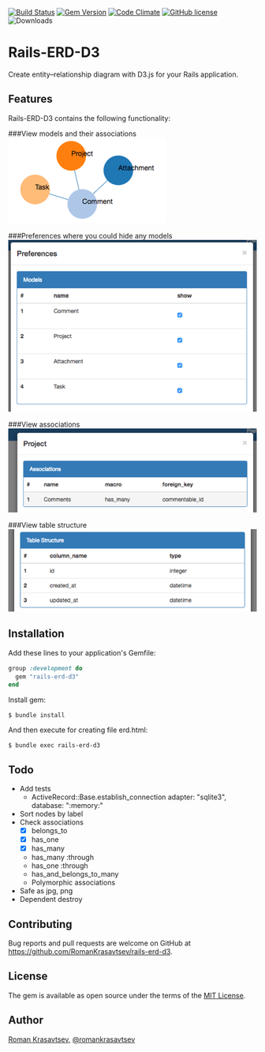 [![Build Status](https://travis-ci.org/RomanKrasavtsev/rails-erd-d3.svg?branch=master)](https://travis-ci.org/RomanKrasavtsev/rails-erd-d3)
[![Gem Version](https://badge.fury.io/rb/rails-erd-d3.svg)](https://badge.fury.io/rb/rails-erd-d3)
[![Code Climate](https://codeclimate.com/github/RomanKrasavtsev/rails-erd-d3/badges/gpa.svg)](https://codeclimate.com/github/RomanKrasavtsev/rails-erd-d3)
[![GitHub license](https://img.shields.io/badge/license-MIT-blue.svg)](https://raw.githubusercontent.com/RomanKrasavtsev/rails-erd-d3/master/LICENSE.txt)
![Downloads](http://ruby-gem-downloads-badge.herokuapp.com/rails-erd-d3?type=total)

# Rails-ERD-D3

Create entity–relationship diagram with D3.js for your Rails application.

## Features
Rails-ERD-D3 contains the following functionality:

###View models and their associations
![Models](https://github.com/RomanKrasavtsev/rails-erd-d3/raw/master/images/models.png)

###Preferences where you could hide any models
![Preferences](https://github.com/RomanKrasavtsev/rails-erd-d3/raw/master/images/preferences.png)

###View associations
![Associations](https://github.com/RomanKrasavtsev/rails-erd-d3/raw/master/images/associations.png)

###View table structure
![Table structure](https://github.com/RomanKrasavtsev/rails-erd-d3/raw/master/images/table_structure.png)

## Installation

Add these lines to your application's Gemfile:

```ruby
group :development do
  gem "rails-erd-d3"
end
```

Install gem:
```shall
$ bundle install
```

And then execute for creating file erd.html:
```shall
$ bundle exec rails-erd-d3
```

## Todo

- Add tests
  - ActiveRecord::Base.establish_connection adapter: "sqlite3", database: ":memory:"
- Sort nodes by label
- Check associations
    - [X] belongs_to
    - [X] has_one
    - [x] has_many
    - has_many :through
    - has_one :through
    - has_and_belongs_to_many
    - Polymorphic associations
- Safe as jpg, png
- Dependent destroy

## Contributing

Bug reports and pull requests are welcome on GitHub at https://github.com/RomanKrasavtsev/rails-erd-d3.

## License

The gem is available as open source under the terms of the [MIT License](http://opensource.org/licenses/MIT).

## Author

[Roman Krasavtsev](https://github.com/RomanKrasavtsev), [@romankrasavtsev](https://twitter.com/romankrasavtsev)
